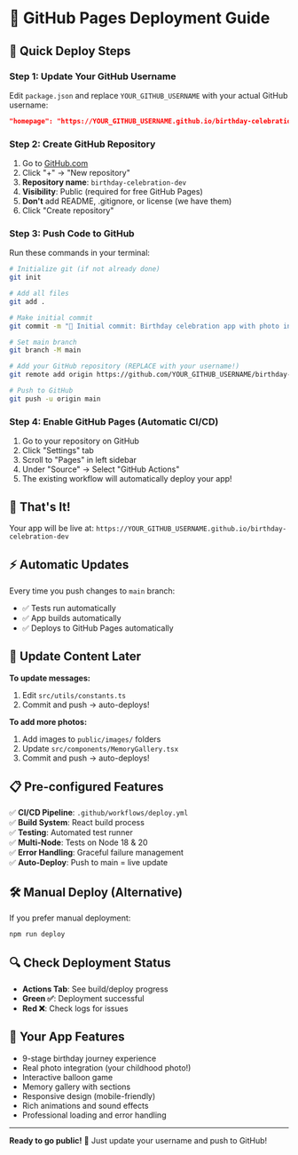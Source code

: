 # 🚀 GitHub Pages Deployment Guide

## 🎯 Quick Deploy Steps

### Step 1: Update Your GitHub Username
Edit `package.json` and replace `YOUR_GITHUB_USERNAME` with your actual GitHub username:
```json
"homepage": "https://YOUR_GITHUB_USERNAME.github.io/birthday-celebration-dev"
```

### Step 2: Create GitHub Repository
1. Go to [GitHub.com](https://github.com)
2. Click "+" → "New repository"  
3. **Repository name**: `birthday-celebration-dev`
4. **Visibility**: Public (required for free GitHub Pages)
5. **Don't** add README, .gitignore, or license (we have them)
6. Click "Create repository"

### Step 3: Push Code to GitHub
Run these commands in your terminal:

```bash
# Initialize git (if not already done)
git init

# Add all files
git add .

# Make initial commit
git commit -m "🎉 Initial commit: Birthday celebration app with photo integration"

# Set main branch
git branch -M main

# Add your GitHub repository (REPLACE with your username!)
git remote add origin https://github.com/YOUR_GITHUB_USERNAME/birthday-celebration-dev.git

# Push to GitHub
git push -u origin main
```

### Step 4: Enable GitHub Pages (Automatic CI/CD)
1. Go to your repository on GitHub
2. Click "Settings" tab
3. Scroll to "Pages" in left sidebar
4. Under "Source" → Select "GitHub Actions" 
5. The existing workflow will automatically deploy your app!

## 🎊 That's It!

Your app will be live at: `https://YOUR_GITHUB_USERNAME.github.io/birthday-celebration-dev`

## ⚡ Automatic Updates

Every time you push changes to `main` branch:
- ✅ Tests run automatically
- ✅ App builds automatically  
- ✅ Deploys to GitHub Pages automatically

## 🔧 Update Content Later

**To update messages:**
1. Edit `src/utils/constants.ts`
2. Commit and push → auto-deploys!

**To add more photos:**
1. Add images to `public/images/` folders
2. Update `src/components/MemoryGallery.tsx`
3. Commit and push → auto-deploys!

## 📋 Pre-configured Features

✅ **CI/CD Pipeline**: `.github/workflows/deploy.yml`  
✅ **Build System**: React build process  
✅ **Testing**: Automated test runner  
✅ **Multi-Node**: Tests on Node 18 & 20  
✅ **Error Handling**: Graceful failure management  
✅ **Auto-Deploy**: Push to main = live update  

## 🛠️ Manual Deploy (Alternative)

If you prefer manual deployment:
```bash
npm run deploy
```

## 🔍 Check Deployment Status

- **Actions Tab**: See build/deploy progress
- **Green ✅**: Deployment successful
- **Red ❌**: Check logs for issues

## 🌟 Your App Features

- 9-stage birthday journey experience
- Real photo integration (your childhood photo!)
- Interactive balloon game  
- Memory gallery with sections
- Responsive design (mobile-friendly)
- Rich animations and sound effects
- Professional loading and error handling

---
**Ready to go public!** 🎉 Just update your username and push to GitHub!
